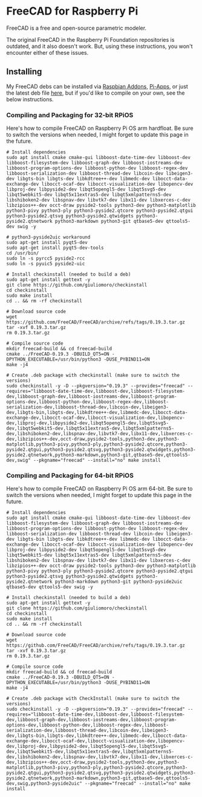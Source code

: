 # FreeCAD for Raspberry Pi

FreeCAD is a free and open-source parametric modeler. 

The original FreeCAD in the Raspberry Pi Foundation repositories is outdated, and it also doesn't work. But, using these instructions, you won't encounter either of these issues.

## Installing
My FreeCAD debs can be installed via [Raspbian Addons](https://raspbian-addons.org), [Pi-Apps](https://github.com/Botspot/pi-apps), or just the latest deb file [here](https://github.com/ryanfortner/freecad-rpi/releases/latest), but if you'd like to compile on your own, see the below instructions.

### Compiling and Packaging for 32-bit RPiOS
Here's how to compile FreeCAD on Raspberry Pi OS arm hardfloat. Be sure to switch the versions when needed, I might forget to update this page in the future.

```
# Install dependencies
sudo apt install cmake cmake-gui libboost-date-time-dev libboost-dev libboost-filesystem-dev libboost-graph-dev libboost-iostreams-dev libboost-program-options-dev libboost-python-dev libboost-regex-dev libboost-serialization-dev libboost-thread-dev libcoin-dev libeigen3-dev libgts-bin libgts-dev libkdtree++-dev libmedc-dev libocct-data-exchange-dev libocct-ocaf-dev libocct-visualization-dev libopencv-dev libproj-dev libpyside2-dev libqt5opengl5-dev libqt5svg5-dev libqt5webkit5-dev libqt5x11extras5-dev libqt5xmlpatterns5-dev libshiboken2-dev libspnav-dev libvtk7-dev libx11-dev libxerces-c-dev libzipios++-dev occt-draw pyside2-tools python3-dev python3-matplotlib python3-pivy python3-ply python3-pyside2.qtcore python3-pyside2.qtgui python3-pyside2.qtsvg python3-pyside2.qtwidgets python3-pyside2.qtnetwork python3-markdown python3-git qtbase5-dev qttools5-dev swig -y

# python3-pyside2uic workaround
sudo apt-get install pyqt5-dev
sudo apt-get install pyqt5-dev-tools
cd /usr/bin/
sudo ln -s pyrcc5 pyside2-rcc
sudo ln -s pyuic5 pyside2-uic

# Install checkinstall (needed to build a deb)
sudo apt-get install gettext -y
git clone https://github.com/giuliomoro/checkinstall
cd checkinstall
sudo make install
cd .. && rm -rf checkinstall

# Download source code
wget https://github.com/FreeCAD/FreeCAD/archive/refs/tags/0.19.3.tar.gz
tar -xvf 0.19.3.tar.gz
rm 0.19.3.tar.gz

# Compile source code
mkdir freecad-build && cd freecad-build
cmake ../FreeCAD-0.19.3 -DBUILD_QT5=ON -DPYTHON_EXECUTABLE=/usr/bin/python3 -DUSE_PYBIND11=ON
make -j4

# Create .deb package with checkinstall (make sure to switch the versions)
sudo checkinstall -y -D --pkgversion="0.19.3" --provides="freecad" --requires="libboost-date-time-dev,libboost-dev,libboost-filesystem-dev,libboost-graph-dev,libboost-iostreams-dev,libboost-program-options-dev,libboost-python-dev,libboost-regex-dev,libboost-serialization-dev,libboost-thread-dev,libcoin-dev,libeigen3-dev,libgts-bin,libgts-dev,libkdtree++-dev,libmedc-dev,libocct-data-exchange-dev,libocct-ocaf-dev,libocct-visualization-dev,libopencv-dev,libproj-dev,libpyside2-dev,libqt5opengl5-dev,libqt5svg5-dev,libqt5webkit5-dev,libqt5x11extras5-dev,libqt5xmlpatterns5-dev,libshiboken2-dev,libspnav-dev,libvtk7-dev,libx11-dev,libxerces-c-dev,libzipios++-dev,occt-draw,pyside2-tools,python3-dev,python3-matplotlib,python3-pivy,python3-ply,python3-pyside2.qtcore,python3-pyside2.qtgui,python3-pyside2.qtsvg,python3-pyside2.qtwidgets,python3-pyside2.qtnetwork,python3-markdown,python3-git,qtbase5-dev,qttools5-dev,swig" --pkgname="freecad" --install="no" make install
```

### Compiling and Packaging for 64-bit RPiOS

Here's how to compile FreeCAD on Raspberry Pi OS arm 64-bit. Be sure to switch the versions when needed, I might forget to update this page in the future.

```
# Install dependencies
sudo apt install cmake cmake-gui libboost-date-time-dev libboost-dev libboost-filesystem-dev libboost-graph-dev libboost-iostreams-dev libboost-program-options-dev libboost-python-dev libboost-regex-dev libboost-serialization-dev libboost-thread-dev libcoin-dev libeigen3-dev libgts-bin libgts-dev libkdtree++-dev libmedc-dev libocct-data-exchange-dev libocct-ocaf-dev libocct-visualization-dev libopencv-dev libproj-dev libpyside2-dev libqt5opengl5-dev libqt5svg5-dev libqt5webkit5-dev libqt5x11extras5-dev libqt5xmlpatterns5-dev libshiboken2-dev libspnav-dev libvtk7-dev libx11-dev libxerces-c-dev libzipios++-dev occt-draw pyside2-tools python3-dev python3-matplotlib python3-pivy python3-ply python3-pyside2.qtcore python3-pyside2.qtgui python3-pyside2.qtsvg python3-pyside2.qtwidgets python3-pyside2.qtnetwork python3-markdown python3-git python3-pyside2uic qtbase5-dev qttools5-dev swig -y

# Install checkinstall (needed to build a deb)
sudo apt-get install gettext -y
git clone https://github.com/giuliomoro/checkinstall
cd checkinstall
sudo make install
cd .. && rm -rf checkinstall

# Download source code
wget https://github.com/FreeCAD/FreeCAD/archive/refs/tags/0.19.3.tar.gz
tar -xvf 0.19.3.tar.gz
rm 0.19.3.tar.gz

# Compile source code
mkdir freecad-build && cd freecad-build
cmake ../FreeCAD-0.19.3 -DBUILD_QT5=ON -DPYTHON_EXECUTABLE=/usr/bin/python3 -DUSE_PYBIND11=ON
make -j4

# Create .deb package with CheckInstall (make sure to switch the versions)
sudo checkinstall -y -D --pkgversion="0.19.3" --provides="freecad" --requires="libboost-date-time-dev,libboost-dev,libboost-filesystem-dev,libboost-graph-dev,libboost-iostreams-dev,libboost-program-options-dev,libboost-python-dev,libboost-regex-dev,libboost-serialization-dev,libboost-thread-dev,libcoin-dev,libeigen3-dev,libgts-bin,libgts-dev,libkdtree++-dev,libmedc-dev,libocct-data-exchange-dev,libocct-ocaf-dev,libocct-visualization-dev,libopencv-dev,libproj-dev,libpyside2-dev,libqt5opengl5-dev,libqt5svg5-dev,libqt5webkit5-dev,libqt5x11extras5-dev,libqt5xmlpatterns5-dev,libshiboken2-dev,libspnav-dev,libvtk7-dev,libx11-dev,libxerces-c-dev,libzipios++-dev,occt-draw,pyside2-tools,python3-dev,python3-matplotlib,python3-pivy,python3-ply,python3-pyside2.qtcore,python3-pyside2.qtgui,python3-pyside2.qtsvg,python3-pyside2.qtwidgets,python3-pyside2.qtnetwork,python3-markdown,python3-git,qtbase5-dev,qttools5-dev,swig,python3-pyside2uic" --pkgname="freecad" --install="no" make install
```